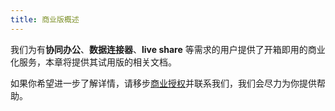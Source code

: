 ```yaml
---
title: 商业版概述
---
```


我们为有**协同办公**、**数据连接器**、**live share** 等需求的用户提供了开箱即用的商业化服务，本章将提供其试用版的相关文档。

如果你希望进一步了解详情，请移步[商业授权](/guides/introduction/#商业授权)并联系我们，我们会尽力为你提供帮助。
